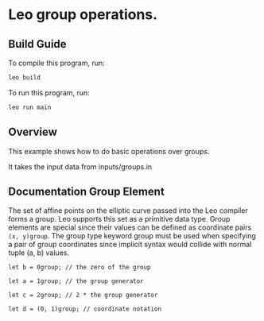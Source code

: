 # Leo group operations.

## Build Guide

To compile this program, run:
```bash
leo build
```

To run this program, run:
```bash
leo run main
```

## Overview 

This example shows how to do basic operations over groups.

It takes the input data from inputs/groups.in


## Documentation Group Element

The set of affine points on the elliptic curve passed into the Leo compiler forms a group. Leo supports this set as a primitive data type. Group elements are special since their values can be defined as coordinate pairs ```(x, y)group```. The group type keyword group must be used when specifying a pair of group coordinates since implicit syntax would collide with normal tuple (a, b) values.

```
let b = 0group; // the zero of the group

let a = 1group; // the group generator

let c = 2group; // 2 * the group generator

let d = (0, 1)group; // coordinate notation
```


